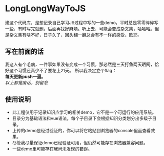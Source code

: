 # LongLongWayToJS
建这个代码库，是想记录自己学习JS过程中写的一些demo，平时总是零零碎碎写一些，有时写完就删，后面再找好麻烦。听上去，可能会变成杂文集，哈哈哈。但是杂文集有啥不好，日子久了，回头翻一翻总会有不一样的感受，欧耶。
## 写在前面的话  
我这人有个毛病，一件事如果没有变成一个习惯，那必然是三天打鱼两天晒网，恰好这个习惯还真少不了要花上21天。  所以我决定立个flag：   
**每天更新push一遍。**   
*以上都是废话，别留意*    
## 使用说明   
+ 此工程仅用于记录知识点学习的相关demo，它不是一个可运行的应用系统。  
+ 目录分为基础语法和vue语法，每个子目录下会根据知识分类划分出多级子目录。  
+ 上传的demo是经过验证的，你可以将它粘贴到浏览器的console里面查看效果。  
+ 尽管我尽量保证demo已经验证可用，但仍然可能存在浏览器兼容问题。  
+ 一些demo里可能存在我尚未发现的错误。  
